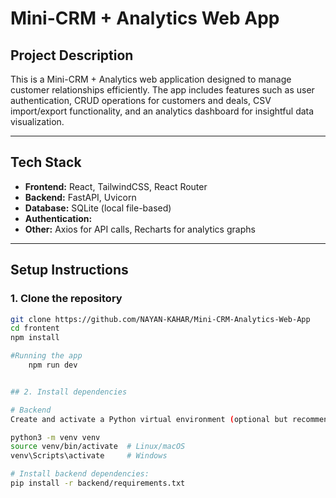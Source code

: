 # Mini-CRM + Analytics Web App

## Project Description

This is a Mini-CRM + Analytics web application designed to manage customer relationships efficiently. 
The app includes features such as user authentication, CRUD operations for customers and deals,
CSV import/export functionality, and an analytics dashboard for insightful data visualization.

---

## Tech Stack

- **Frontend:** React, TailwindCSS, React Router
- **Backend:** FastAPI, Uvicorn
- **Database:** SQLite (local file-based)
- **Authentication:**
- **Other:** Axios for API calls, Recharts for analytics graphs

---

## Setup Instructions

### 1. Clone the repository

```bash
git clone https://github.com/NAYAN-KAHAR/Mini-CRM-Analytics-Web-App
cd frontent
npm install

#Running the app
    npm run dev


## 2. Install dependencies

# Backend
Create and activate a Python virtual environment (optional but recommended):

python3 -m venv venv
source venv/bin/activate  # Linux/macOS
venv\Scripts\activate     # Windows

# Install backend dependencies:
pip install -r backend/requirements.txt

